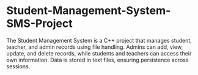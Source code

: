 # Student-Management-System-SMS-Project
The Student Management System is a C++ project that manages student, teacher, and admin records using file handling. Admins can add, view, update, and delete records, while students and teachers can access their own information. Data is stored in text files, ensuring persistence across sessions.
